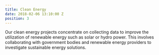 ```yaml
---
title: Clean Energy
date: 2018-02-06 13:10:00 Z
position: 3
---
```


Our clean energy projects concentrate on collecting data to improve the utilization of renewable energy such as solar or hydro power. This involves collaborating with government bodies and renewable energy providers to investigate sustainable energy solutions. 